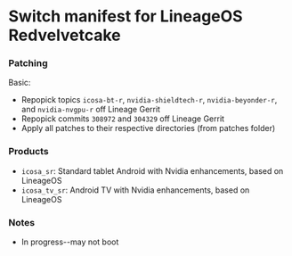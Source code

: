# Switch manifest for LineageOS Redvelvetcake

### Patching
Basic:
* Repopick topics `icosa-bt-r`, `nvidia-shieldtech-r`, `nvidia-beyonder-r`, and `nvidia-nvgpu-r` off Lineage Gerrit
* Repopick commits `308972` and `304329` off Lineage Gerrit
* Apply all patches to their respective directories (from patches folder)

### Products
* `icosa_sr`: Standard tablet Android with Nvidia enhancements, based on LineageOS
* `icosa_tv_sr`: Android TV with Nvidia enhancements, based on LineageOS

### Notes
* In progress--may not boot
